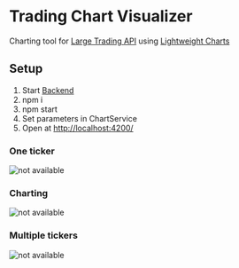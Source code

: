 # Trading Chart Visualizer
Charting tool for [Large Trading API](https://github.com/janv93/LargeTradingAPI) using [Lightweight Charts](https://github.com/tradingview/lightweight-charts)

## Setup
1. Start [Backend](https://github.com/janv93/large-trading-api)
2. npm i
3. npm start
4. Set parameters in ChartService
5. Open at [http://localhost:4200/](http://localhost:4200/)

### One ticker
![not available](https://raw.githubusercontent.com/janv93/trading-chart-visualizer/main/github-content/chart.png)

### Charting
![not available](https://raw.githubusercontent.com/janv93/trading-chart-visualizer/main/github-content/chart-charting.png)

### Multiple tickers
![not available](https://raw.githubusercontent.com/janv93/trading-chart-visualizer/main/github-content/multi-chart.png)
